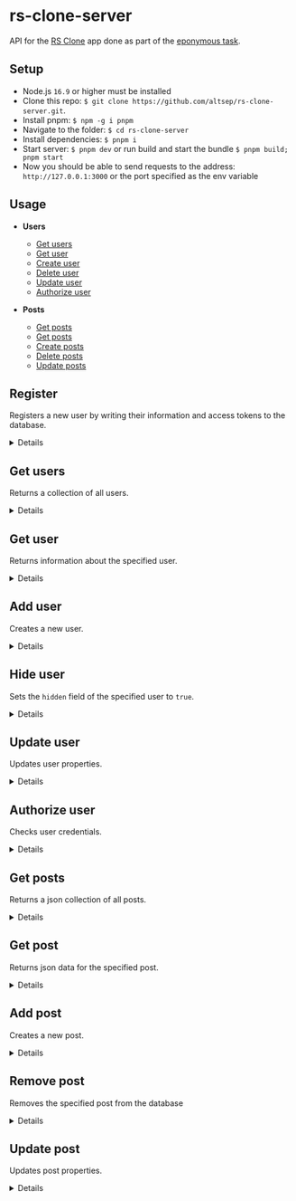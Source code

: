 # rs-clone-server

API for the [RS Clone](https://github.com/altsep/rs-clone) app done as part of the [eponymous task](https://github.com/rolling-scopes-school/tasks/blob/master/tasks/rsclone/rsclone.md).

## Setup

- Node.js `16.9` or higher must be installed
- Clone this repo: `$ git clone https://github.com/altsep/rs-clone-server.git`.
- Install pnpm: `$ npm -g i pnpm`
- Navigate to the folder: `$ cd rs-clone-server`
- Install dependencies: `$ pnpm i`
- Start server: `$ pnpm dev` or run build and start the bundle `$ pnpm build; pnpm start`
- Now you should be able to send requests to the address: `http://127.0.0.1:3000` or the port specified as the env variable

## Usage

- **Users**

  - [Get users](https://github.com/altsep/rs-clone-server#get-users)
  - [Get user](https://github.com/altsep/rs-clone-server#get-user)
  - [Create user](https://github.com/altsep/rs-clone-server#create-user)
  - [Delete user](https://github.com/altsep/rs-clone-server#delete-user)
  - [Update user](https://github.com/altsep/rs-clone-server#update-user)
  - [Authorize user](https://github.com/altsep/rs-clone-server#authorize-user)

- **Posts**
  - [Get posts](https://github.com/altsep/rs-clone-server#get-posts)
  - [Get posts](https://github.com/altsep/rs-clone-server#get-post)
  - [Create posts](https://github.com/altsep/rs-clone-server#create-post)
  - [Delete posts](https://github.com/altsep/rs-clone-server#delete-post)
  - [Update posts](https://github.com/altsep/rs-clone-server#update-post)

## **Register**

Registers a new user by writing their information and access tokens to the database.

<details>

- **URL**

  /api/registration

- **Method:**

  `POST`

- **Headers:**

  none

- **URL params**

  None

- **Query params**

  None

- **Data params**

  ```ts
  {
    email: string;
    password: string;
    name?: string;
    country?: string;
    birthDate?: string;
    alias?: string;
  }
  ```

- **Success response:**

  - **Code:** 201 Created <br />
    **Content:**
    ```json
    {
      "accessToken": "eyJhbGciOiJIUzI1NiIsInR5cCI6IkpXVCJ9.eyJpZCI6IjYzZGRhYWExN2IyZTIzZmRhNTM3NDEwMyIsImVtYWlsIjoid2XRg2VlZWVlZWVlZUBleGFtcGxlLmNvbSIsInBhc3N3b3JkIjoiJDJiJDA1JGtqV1BtZUlYZ3paYVNzSXRxRXVHQWU1ampFbkx6UlllNi4yUUkyYmNqV3F5S051SVUxVDEyIiwiaGlkZGVuIjpmYWxzZSwiY3JlYXRlZEF0IjoiMjAyMy0wMi0wNFQwMDo0NToyMS4xOThaIiwicG9zdHNJZHMiOltdLCJmcmllbmRzSWRzIjpbXSwiYWN0aXZhdGlvbkxpbmsiOiIyMDI0MmFlZC0wNDE0LTRjYmItYTM1Ni1mNjBmNzdlY2YwY2UiLCJpc0FjdGl2YXRlZCI6ZmFsc2UsImlhdCI6MTY3NTQ3MTUyMSwiZXhwIjoxNjc1NDczMzIxfQ.xUOVbpzGTV13nIqyDSf07RuudSineUGY3W-MWns64u4",
      "refreshToken": "eyJhbGciOiJIUzI1NiIsInR5cCI6IkpXVCJ9.eyJpZCI6IjYzZGRhYWExN2IyZTIzZmRhNTM3NDEwMyIsImVtYWlsIjoid2XRg2VlZWVlZWVlZUBleGFtcGxlLmNvbSIsInBhc3N3b3JkIjoiJDJiJDA1JGtqV1BtZUlYZ3paYVNzSXRxRXVHQWU1ampFbkx6UlllNi4yUUkyYmNqV3F5S051SVUxVDEyIiwiaGlkZGVuIjpmYWxzZSwiY3JlYXRlZEF0IjoiMjAyMy0wMi0wNFQwMDo0NToyMS4xOThaIiwicG9zdHNJZHMiOltdLCJmcmllbmRzSWRzIjpbXSwiYWN0aXZhdGlvbkxpbmsiOiIyMDI0MmFlZC0wNDE0LTRjYmItYTM1Ni1mNjBmNzdlY2YwY2UiLCJpc0FjdGl2YXRlZCI6ZmFsc2UsImlhdCI6MTY3NTQ3MTUyMSwiZXhwIjoxNjc4MDYzNTIxfQ.GJYvL8y9PErLRHcn9TaO-y6vOgwMj2_prExPs7ev6WE",
      "user": {
        "id": "63ddaaa17b2e23fda5374103",
        "email": "qwe@example.com",
        "password": "$2b$05$kjWPmeIXgzZaSsItqEuGAe5jjEnLzRYe6.2QI2bcjWqyKNuIU1T12",
        "hidden": false,
        "createdAt": "2023-02-04T00:45:21.198Z",
        "postsIds": [],
        "friendsIds": [],
        "activationLink": "20242aed-0414-4cbb-a356-f60f77ecf0ce",
        "isActivated": false
      }
    }
    ```

- **Error response:**

  - **Code:** 400 Bad Request <br />
    **Content:**
    ```json
    {
      "error": true,
      "message": "Bad Request",
      "status": 400,
      "instance": "/api/registration"
    }
    ```

- **Notes:**

  None

</details>

## **Get users**

Returns a collection of all users.

<details>

- **URL**

  /api/users

- **Method:**

  `GET`

- **Headers:**

  None

- **URL params**

  None

- **Query params**

  None

- **Data params**

  None

- **Success response:**

  - **Code:** 200 OK <br />
    **Content:**

    ```json
    [
      {
        "id": 1,
        "name": "Clark",
        "password": "",
        "alias": "santa661",
        "hidden": false,
        "country": "Antarctica",
        "birthDate": "1955-11-11T21:00:00.000Z",
        "createdAt": "2023-02-02T03:04:59.717Z"
      }
    ]
    ```

    **Headers:**

    None

- **Error response:**

  None

- **Notes:**

  None

</details>

## **Get user**

Returns information about the specified user.

<details>

- **URL**

  /api/users/:id

- **Method:**

  `GET`

- **Headers:**

  None

- **URL params**

  **Required:**

  `id=[integer]`

- **Query params**

  None

- **Data params**

  None

- **Success response:**

  - **Code:** 200 OK <br />
    **Content:**
    ```json
    {
      "id": 1,
      "name": "Clark",
      "password": "",
      "alias": "santa661",
      "hidden": false,
      "country": "Antarctica",
      "birthDate": "1955-11-11T21:00:00.000Z",
      "createdAt": "2023-02-02T03:04:59.717Z"
    }
    ```

- **Error response:**

  - **Code:** 404 Not Found <br />
    **Content:**
    ```json
    {
      "error": true,
      "message": "Not Found",
      "status": 404,
      "instance": "/api/api/users/15"
    }
    ```

- **Notes:**

  None

</details>

## **Add user**

Creates a new user.

<details>

- **URL**

  /api/users

- **Method:**

  `POST`

- **Headers:**

  none

- **URL params**

  None

- **Query params**

  None

- **Data params**

  ```ts
  {
    name: string;
    password: string;
    country: string;
    birthDate: string;
    createdAt: string;
    alias?: string;
  }
  ```

- **Success response:**

  - **Code:** 201 Created <br />
    **Content:**
    ```json
    {
      "id": 4,
      "hidden": false,
      "name": "Q",
      "password": "213",
      "birthDate": "1955-11-11T21:00:00.000Z",
      "createdAt": "2023-02-02T03:04:59.717Z",
      "country": "Iceland"
    }
    ```

- **Error response:**

  - **Code:** 400 Bad Request <br />
    **Content:**
    ```json
    {
      "error": true,
      "message": "Bad Request",
      "status": 400,
      "instance": "/api/api/users"
    }
    ```

- **Notes:**

  None

</details>

## **Hide user**

Sets the `hidden` field of the specified user to `true`.

<details>

- **URL**

  /user/:id

- **Method:**

  `DELETE`

- **Headers:**

  None

- **URL params**

  **Required:**

  `id=[integer]`

- **Query params**

  None

- **Data params**

  ```ts
  {
    password: string;
  }
  ```

- **Success response:**

  - **Code:** 200 OK <br />
    **Content:**
    ```json
    {
      "id": 3,
      "name": "h1dd3nUs3r99",
      "password": 1,
      "alias": "",
      "hidden": true,
      "country": "",
      "birthDate": "",
      "createdAt": ""
    }
    ```

- **Error response:**

  - **Code:** 400 Bad request <br />
    **Content:**

    ```json
    {
      "error": true,
      "message": "Bad Request",
      "status": 400,
      "instance": "/api/api/users/1"
    }
    ```

  - **Code:** 401 Unauthorized <br />
    **Content:**

    ```json
    {
      "error": true,
      "message": "Incorrect password",
      "status": 401,
      "instance": "/api/api/users/1"
    }
    ```

  - **Code:** 404 Not found <br />
    **Content:**

    ```json
    {
      "error": true,
      "message": "Not Found",
      "status": 404,
      "instance": "/api/api/users/51"
    }
    ```

- **Notes:**

  None

</details>

## **Update user**

Updates user properties.

<details>

- **URL**

  /user/:id

- **Method:**

  `PATCH`

- **Headers:**

  none

- **URL params**

  **Required:**

  `id=[integer]`

- **Query params**

  None

- **Data params**

  ```ts
    {
      name?: string;
      password?: string;
      country?: string;
      birthDate?: string;
      alias?: string;
      avatarURL?: string;
      postsIds?: number[];
      friendsIds?: number[];
    }
  ```

- **Success response:**

  - **Code:** 200 OK <br />
    **Content:**
    ```json
    {
      "id": 2,
      "name": "Asdfg",
      "password": "",
      "alias": "",
      "hidden": false,
      "country": "Greenland",
      "birthDate": "1965-11-11T21:00:00.000Z",
      "createdAt": "2023-02-02T03:03:59.717Z"
    }
    ```

- **Error response:**

  - **Code:** 400 Bad Request <br />
    **Content:**

    ```json
    {
      "error": true,
      "message": "Bad Request",
      "status": 400,
      "instance": "/api/api/users/1"
    }
    ```

  - **Code:** 404 Not Found <br />
    **Content:**

    ```json
    {
      "error": true,
      "message": "Not Found",
      "status": 404,
      "instance": "/api/api/users/25"
    }
    ```

  - **Code:** 500 Internal Server Error <br />
    **Content:**
    ```json
    {
      "error": true,
      "message": "User \"Clark\" exists",
      "status": 500,
      "instance": "/api/api/users/2"
    }
    ```

- **Notes:**

  None

</details>

## **Authorize user**

Checks user credentials.

<details>

- **URL**

  /api/users/auth

- **Method:**

  `GET`

- **Headers:**

  none

- **URL params**

  None

- **Query params**

  None

- **Data params**

  ```ts
  {
    name: string;
    password: string;
  }
  ```

- **Success response:**

  - **Code:** 202 Accepted <br />
    **Content:**
    ```json
    {
      "success": true,
      "message": "Accepted",
      "instance": "/api/users-auth"
    }
    ```

- **Error response:**

  - **Code:** 401 Unauthorized <br />
    **Content:**
    ```json
    {
      "error": true,
      "message": "Incorrect password",
      "status": 401,
      "instance": "/api/users-auth"
    }
    ```

- **Notes:**

  None

</details>

## **Get posts**

Returns a json collection of all posts.

<details>

- **URL**

  /api/posts

- **Method:**

  `GET`

- **Headers:**

  None

- **URL params**

  None

- **Query params**

  None

- **Data params**

  None

- **Success response:**

  - **Code:** 200 OK <br />
    **Content:**

    ```json
    [
      {
        "id": 1,
        "description": "Lorem ipsum dolor sit amet, consectetur adipiscing elit, sed do eiusmod tempor incididunt ut labore et dolore magna aliqua. Fermentum et sollicitudin ac orci phasellus egestas tellus rutrum. Cras adipiscing enim eu turpis egestas. Dui nunc mattis enim ut tellus. Congue eu consequat ac felis donec et odio pellentesque diam. Molestie a iaculis at erat pellentesque adipiscing commodo elit at. Magna eget est lorem ipsum dolor sit amet consectetur. Quis commodo odio aenean sed adipiscing diam. A erat nam at lectus urna duis convallis. A arcu cursus vitae congue mauris. Nunc sed velit dignissim sodales ut eu sem integer. Ornare massa eget egestas purus viverra accumsan. Dictum fusce ut placerat orci nulla pellentesque dignissim. In arcu cursus euismod quis viverra. Ut venenatis tellus in metus vulputate. Senectus et netus et malesuada fames ac.",
        "userId": 1,
        "createdAt": "2023-02-01T04:42:45.449Z",
        "likes": 0
      }
    ]
    ```

    **Headers:**

    None

- **Error response:**

  None

- **Notes:**

  None

</details>

## **Get post**

Returns json data for the specified post.

<details>

- **URL**

  /api/posts/:id

- **Method:**

  `GET`

- **Headers:**

  None

- **URL params**

  **Required:**

  `id=[integer]`

- **Query params**

  None

- **Data params**

  None

- **Success response:**

  - **Code:** 200 OK <br />
    **Content:**
    ```json
    {
      "id": 1,
      "description": "Lorem ipsum dolor sit amet, consectetur adipiscing elit, sed do eiusmod tempor incididunt ut labore et dolore magna aliqua. Fermentum et sollicitudin ac orci phasellus egestas tellus rutrum. Cras adipiscing enim eu turpis egestas. Dui nunc mattis enim ut tellus. Congue eu consequat ac felis donec et odio pellentesque diam. Molestie a iaculis at erat pellentesque adipiscing commodo elit at. Magna eget est lorem ipsum dolor sit amet consectetur. Quis commodo odio aenean sed adipiscing diam. A erat nam at lectus urna duis convallis. A arcu cursus vitae congue mauris. Nunc sed velit dignissim sodales ut eu sem integer. Ornare massa eget egestas purus viverra accumsan. Dictum fusce ut placerat orci nulla pellentesque dignissim. In arcu cursus euismod quis viverra. Ut venenatis tellus in metus vulputate. Senectus et netus et malesuada fames ac.",
      "userId": 1,
      "createdAt": "2023-02-01T04:42:45.449Z",
      "likes": 0
    }
    ```

- **Error response:**

  - **Code:** 404 Not Found <br />
    **Content:**
    ```json
    {
      "error": true,
      "message": "Not Found",
      "status": 404,
      "api/instance": "/api/posts/15"
    }
    ```

- **Notes:**

  None

</details>

## **Add post**

Creates a new post.

<details>

- **URL**

  /api/posts

- **Method:**

  `POST`

- **Headers:**

  none

- **URL params**

  None

- **Query params**

  None

- **Data params**

  ```ts
  {
    userId: number;
    description: string;
    createdAt: string;
  }
  ```

- **Success response:**

  - **Code:** 201 Created <br />
    **Content:**
    ```json
    {
      "id": 3,
      "likes": 0,
      "userId": 1,
      "description": "qwe",
      "createdAt": "2023-02-02T03:04:59.717Z"
    }
    ```

- **Error response:**

  - **Code:** 400 Bad Request <br />
    **Content:**
    ```json
    {
      "error": true,
      "message": "Bad Request",
      "status": 400,
      "api/instance": "/api/posts"
    }
    ```

- **Notes:**

  None

</details>

## **Remove post**

Removes the specified post from the database

<details>

- **URL**

  /api/posts/:id

- **Method:**

  `DELETE`

- **Headers:**

  None

- **URL params**

  **Required:**

  `id=[integer]`

- **Query params**

  None

- **Data params**

  ```ts
  {
    password: string;
  }
  ```

- **Success response:**

  - **Code:** 202 Accepted <br />
    **Content:**
    ```json
    {
      "success": true,
      "message": "Accepted",
      "api/instance": "/api/posts/1"
    }
    ```

- **Error response:**

  - **Code:** 400 Bad request <br />
    **Content:**

    ```json
    {
      "error": true,
      "message": "Bad Request",
      "status": 400,
      "api/instance": "/api/posts/1"
    }
    ```

  - **Code:** 401 Unauthorized <br />
    **Content:**

    ```json
    {
      "error": true,
      "message": "Incorrect password",
      "status": 401,
      "api/instance": "/api/posts/1"
    }
    ```

  - **Code:** 404 Not found <br />
    **Content:**

    ```json
    {
      "error": true,
      "message": "Not Found",
      "status": 404,
      "api/instance": "/api/posts/51"
    }
    ```

- **Notes:**

  None

</details>

## **Update post**

Updates post properties.

<details>

- **URL**

  /post/:id

- **Method:**

  `PATCH`

- **Headers:**

  none

- **URL params**

  **Required:**

  `id=[integer]`

- **Query params**

  None

- **Data params**

  ```ts
    {
      description?: string;
      likes?: number;
      commentsIds?: number[];
    }
  ```

- **Success response:**

  - **Code:** 200 OK <br />
    **Content:**
    ```json
    {
      "id": 5,
      "likes": 2,
      "userId": 1,
      "description": "asd",
      "createdAt": "2023-02-01T04:42:45.449Z"
    }
    ```

- **Error response:**

  - **Code:** 400 Bad Request <br />
    **Content:**

    ```json
    {
      "error": true,
      "message": "Bad Request",
      "status": 400,
      "api/instance": "/api/posts/1"
    }
    ```

  - **Code:** 404 Not Found <br />
    **Content:**

    ```json
    {
      "error": true,
      "message": "Not Found",
      "status": 404,
      "instance": "/api/api/users/25"
    }
    ```

- **Notes:**

  None

</details>
